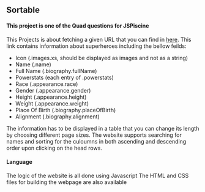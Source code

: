 ## Sortable


#### This project is one of the Quad questions for JSPiscine

This Projects is about fetching a given URL that you can find in [here](https://rawcdn.githack.com/akabab/superhero-api/0.2.0/api/all.json).
This link contains information about superheroes including the bellow feilds:
- Icon (.images.xs, should be displayed as images and not as a string)
- Name (.name)
- Full Name (.biography.fullName)
- Powerstats (each entry of .powerstats)
- Race (.appearance.race)
- Gender (.appearance.gender)
- Height (.appearance.height)
- Weight (.appearance.weight)
- Place Of Birth (.biography.placeOfBirth)
- Alignment (.biography.alignment)
  
The information has to be displayed in a table that you can change its length by choosing different page sizes.
The website supports searching for names and sorting for the culoumns in both ascending and descending order upon clicking on the head rows.

#### Language

The logic of the website is all done using Javascript
The HTML and CSS files for building the webpage are also available

